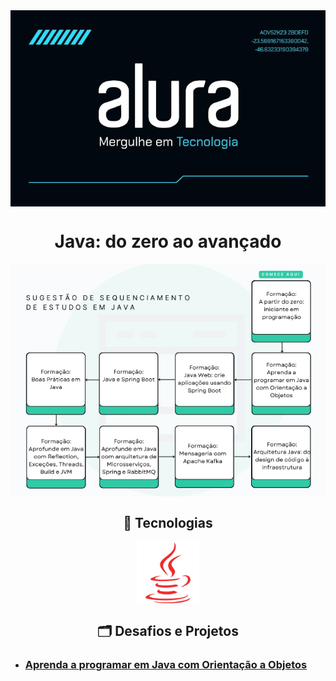 <div align="center">
<img align="center" src="./JAVA-Orientacao-Objetos/img/alura-02.webp">

# Java: do zero ao avançado

<img align="center" src="./JAVA-Orientacao-Objetos/img/Roadmap.PNG">

<h2 align="center"> 🚀 Tecnologias</h2>

<img align="center" alt="Misael-Java" height="100" width="100" src="https://raw.githubusercontent.com/devicons/devicon/master/icons/java/java-plain.svg">
</div>

<h2 align="center"> 🗂️ Desafios e Projetos</h2>

- ### [Aprenda a programar em Java com Orientação a Objetos](JAVA-Orientacao-Objetos/menu.md)
